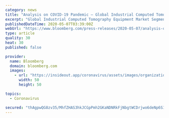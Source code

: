 ```yaml
---
category: news
title: "Analysis on COVID-19 Pandemic – Global Industrial Computed Tomography Equipment Market Segmented by End-user, Region, and"
excerpt: "Global Industrial Computed Tomography Equipment Market Segmented by End-user, Region, and Forecast 2020-2024 \\| Technavio Business Wire LONDON --"
publishedDateTime: 2020-05-07T03:39:00Z
webUrl: "https://www.bloomberg.com/press-releases/2020-05-07/analysis-on-covid-19-pandemic-global-industrial-computed-tomography-equipment-market-segmented-by-end-user-region-and"
type: article
quality: 30
heat: 30
published: false

provider:
  name: Bloomberg
  domain: bloomberg.com
  images:
    - url: "https://insideout.app/coronavirus/assets/images/organizations/bloomberg.com-50x50.jpg"
      width: 50
      height: 50

topics:
  - Coronavirus

secured: "thAgpwQG8zv35/MhfZHAS3hkJCGpPmh2GKaNDNRkFjNbgtWCDrjwo6deNp6S1A4Z+INjGWihR1iCqBX72GFmjc65lMlMqvw0bJ3+uPbQs/uPAtET8ctb8OhXS2IP9PJySAA7iks9SzvxMJMf7IKU7h2k4DInKpohxl7lDfVf62zlcjS3IL2r8U9J2+6X15e+nOTFHux6l0c+OjMRn4Qhx1DnIf41ptXxEOwihaoSS3jdDITNG0S26E1q1sA6Mn3CVAZ0tx06UW4tYNJu6UuETacmKzO8c0K091XPaZQcuLx+5+c0pkF/UfLq78wgePhc;+NmYb0ISpE6ip2LEbww/Gg=="
---
```


